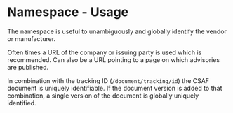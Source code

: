 # Namespace - Usage

The namespace is useful to unambiguously and globally identify the vendor or manufacturer.

Often times a URL of the company or issuing party is used which is recommended.
Can also be a URL pointing to a page on which advisories are published.

In combination with the tracking ID (`/document/tracking/id`) the CSAF document is uniquely identifiable.
If the document version is added to that combination, a single version of the document is globally uniquely identified.
